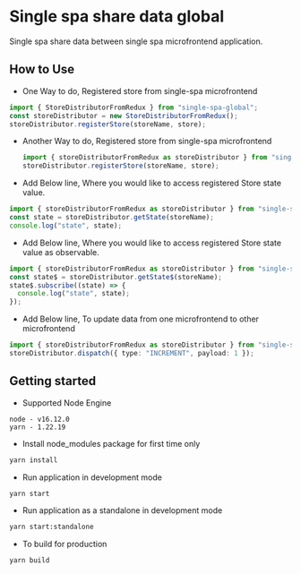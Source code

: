 # Single spa share data global

Single spa share data between single spa microfrontend application.

## How to Use

- One Way to do, Registered store from single-spa microfrontend

```ts
import { StoreDistributorFromRedux } from "single-spa-global";
const storeDistributor = new StoreDistributorFromRedux();
storeDistributor.registerStore(storeName, store);
```

- Another Way to do, Registered store from single-spa microfrontend

  ```ts
  import { storeDistributorFromRedux as storeDistributor } from "single-spa-global";
  storeDistributor.registerStore(storeName, store);
  ```

- Add Below line, Where you would like to access registered Store state value.

```ts
import { storeDistributorFromRedux as storeDistributor } from "single-spa-global";
const state = storeDistributor.getState(storeName);
console.log("state", state);
```

- Add Below line, Where you would like to access registered Store state value as observable.

```ts
import { storeDistributorFromRedux as storeDistributor } from "single-spa-global";
const state$ = storeDistributor.getState$(storeName);
state$.subscribe((state) => {
  console.log("state", state);
});
```
- Add Below line, To update data from one microfrontend to other microfrontend
```ts
import { storeDistributorFromRedux as storeDistributor } from "single-spa-global";
storeDistributor.dispatch({ type: "INCREMENT", payload: 1 });
```

## Getting started

- Supported Node Engine

```
node - v16.12.0
yarn - 1.22.19
```

- Install node_modules package for first time only

```sh
yarn install
```

- Run application in development mode

```sh
yarn start
```

- Run application as a standalone in development mode

```sh
yarn start:standalone
```

- To build for production

```sh
yarn build
```

